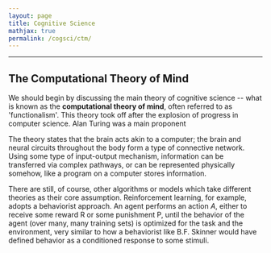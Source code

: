 ```yaml
---
layout: page
title: Cognitive Science
mathjax: true
permalink: /cogsci/ctm/
---
```


---

<style> blockquote{ margin: 1.3em 1.9em; border-left-style: solid; border-left-width: thick; border-left-color: lightgray; padding: 0.1em 1em; font-size: 16px; color: lightslategray; } </style>

## The Computational Theory of Mind

We should begin by discussing the main theory of cognitive science -- what is known as the **computational theory of mind**, often referred to as 'functionalism'. This theory took off after the explosion of progress in computer science. Alan Turing was a main proponent

The theory states that the brain acts akin to a computer; the brain and neural circuits throughout the body form a type of connective network. Using some type of input-output mechanism, information can be transferred via complex pathways, or can be represented physically somehow, like a program on a computer stores information. 

There are still, of course, other algorithms or models which take different theories as their core assumption. Reinforcement learning, for example, adopts a behaviorist approach. An agent performs an action $A$, either to receive some reward R or some punishment P, until the behavior of the agent (over many, many training sets) is optimized for the task and the environment, very similar to how a behaviorist like B.F. Skinner would have defined behavior as a conditioned response to some stimuli.
